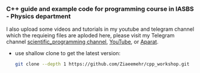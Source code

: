 ### C++ guide and example code for programming course in IASBS - Physics department

I also upload some videos and tutorials in my youtube and telegram channel which the requieing files are aploded here, please visit my Telegram channel [scientific_programming channel](https://t.me/s/scientific_programming), [YouTube](https://www.youtube.com/channel/UCtoQTqZF2LzaN6T-qQlorFg), or [Aparat](https://www.aparat.com/ziaeemehr).

- use shallow clone to get the latest version:

  ```sh
  git clone --depth 1 https://github.com/Ziaeemehr/cpp_workshop.git
  ```

